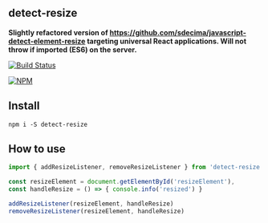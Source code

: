 ## detect-resize

**Slightly refactored version of https://github.com/sdecima/javascript-detect-element-resize targeting universal React applications. Will not throw if imported (ES6) on the server.**

[![Build Status](https://travis-ci.org/noderaider/detect-resize.svg?branch=master)](https://travis-ci.org/noderaider/detect-resize)

[![NPM](https://nodei.co/npm/detect-resize.png?stars=true&downloads=true)](https://nodei.co/npm/detect-resize/)


## Install

`npm i -S detect-resize`


## How to use

```js
import { addResizeListener, removeResizeListener } from 'detect-resize'

const resizeElement = document.getElementById('resizeElement'),
const handleResize = () => { console.info('resized') }

addResizeListener(resizeElement, handleResize)
removeResizeListener(resizeElement, handleResize)
```
